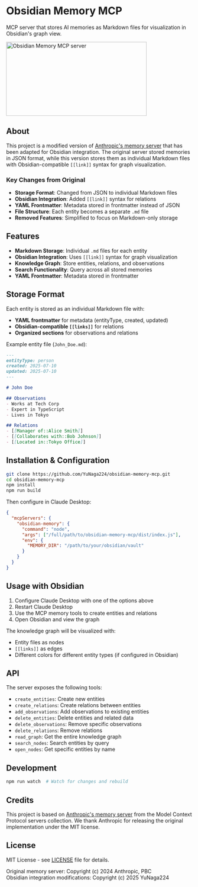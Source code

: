 # Obsidian Memory MCP

MCP server that stores AI memories as Markdown files for visualization in Obsidian's graph view.

<a href="https://glama.ai/mcp/servers/@YuNaga224/obsidian-memory-mcp">
  <img width="380" height="200" src="https://glama.ai/mcp/servers/@YuNaga224/obsidian-memory-mcp/badge" alt="Obsidian Memory MCP server" />
</a>

## About

This project is a modified version of [Anthropic's memory server](https://github.com/modelcontextprotocol/servers/tree/main/src/memory) that has been adapted for Obsidian integration. The original server stored memories in JSON format, while this version stores them as individual Markdown files with Obsidian-compatible `[[link]]` syntax for graph visualization.

### Key Changes from Original

- **Storage Format**: Changed from JSON to individual Markdown files
- **Obsidian Integration**: Added `[[link]]` syntax for relations
- **YAML Frontmatter**: Metadata stored in frontmatter instead of JSON
- **File Structure**: Each entity becomes a separate `.md` file
- **Removed Features**: Simplified to focus on Markdown-only storage

## Features

- **Markdown Storage**: Individual `.md` files for each entity
- **Obsidian Integration**: Uses `[[link]]` syntax for graph visualization
- **Knowledge Graph**: Store entities, relations, and observations
- **Search Functionality**: Query across all stored memories
- **YAML Frontmatter**: Metadata stored in frontmatter

## Storage Format

Each entity is stored as an individual Markdown file with:

- **YAML frontmatter** for metadata (entityType, created, updated)
- **Obsidian-compatible `[[links]]`** for relations
- **Organized sections** for observations and relations

Example entity file (`John_Doe.md`):
```markdown
---
entityType: person
created: 2025-07-10
updated: 2025-07-10
---

# John Doe

## Observations
- Works at Tech Corp
- Expert in TypeScript
- Lives in Tokyo

## Relations
- [[Manager of::Alice Smith]]
- [[Collaborates with::Bob Johnson]]
- [[Located in::Tokyo Office]]
```


## Installation & Configuration


```bash
git clone https://github.com/YuNaga224/obsidian-memory-mcp.git
cd obsidian-memory-mcp
npm install
npm run build
```

Then configure in Claude Desktop:

```json
{
  "mcpServers": {
    "obsidian-memory": {
      "command": "node",
      "args": ["/full/path/to/obsidian-memory-mcp/dist/index.js"],
      "env": {
        "MEMORY_DIR": "/path/to/your/obsidian/vault"
      }
    }
  }
}
```

## Usage with Obsidian

1. Configure Claude Desktop with one of the options above
2. Restart Claude Desktop
3. Use the MCP memory tools to create entities and relations
4. Open Obsidian and view the graph

The knowledge graph will be visualized with:
- Entity files as nodes
- `[[links]]` as edges
- Different colors for different entity types (if configured in Obsidian)

## API

The server exposes the following tools:

- `create_entities`: Create new entities
- `create_relations`: Create relations between entities  
- `add_observations`: Add observations to existing entities
- `delete_entities`: Delete entities and related data
- `delete_observations`: Remove specific observations
- `delete_relations`: Remove relations
- `read_graph`: Get the entire knowledge graph
- `search_nodes`: Search entities by query
- `open_nodes`: Get specific entities by name

## Development

```bash
npm run watch  # Watch for changes and rebuild
```

## Credits

This project is based on [Anthropic's memory server](https://github.com/modelcontextprotocol/servers/tree/main/src/memory) from the Model Context Protocol servers collection. We thank Anthropic for releasing the original implementation under the MIT license.

## License

MIT License - see [LICENSE](LICENSE) file for details.

Original memory server: Copyright (c) 2024 Anthropic, PBC  
Obsidian integration modifications: Copyright (c) 2025 YuNaga224